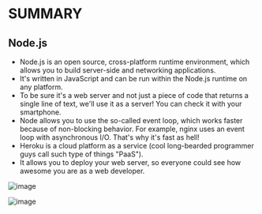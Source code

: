 # SUMMARY ##

## Node.js ##
- Node.js is an open source, cross-platform runtime environment, which allows you to build server-side and networking applications. 
- It's written in JavaScript and can be run within the Node.js runtime on any platform.
- To be sure it's a web server and not just a piece of code that returns a single line of text, we'll use it as a server! You can check it with your smartphone.
- Node allows you to use the so-called event loop, which works faster because of non-blocking behavior. For example, nginx uses an event loop with asynchronous I/O. That's why it's fast as hell!
- Heroku is a cloud platform as a service (cool long-bearded programmer guys call such type of things "PaaS"). 
- It allows you to deploy your web server, so everyone could see how awesome you are as a web developer.


![image](https://miro.medium.com/max/4540/1*q9ww_u32hhpMaA-Q_s1ujw.png)

![image](https://miro.medium.com/max/480/1*qgcaFqBSgNhsQQNpepIagA.png)
